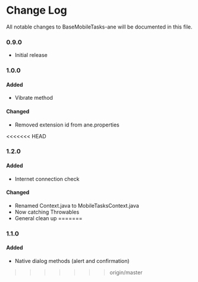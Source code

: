 # Change Log
All notable changes to BaseMobileTasks-ane will be documented in this file.

### 0.9.0
- Initial release

### 1.0.0
#### Added
- Vibrate method

#### Changed
- Removed extension id from ane.properties

<<<<<<< HEAD
### 1.2.0
#### Added
- Internet connection check

#### Changed
- Renamed Context.java to MobileTasksContext.java
- Now catching Throwables
- General clean up
=======
### 1.1.0
#### Added
- Native dialog methods (alert and confirmation)
>>>>>>> origin/master

